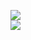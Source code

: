 [![](https://img.shields.io/badge/Made%20With-Github%20Spray-lightgrey.svg?style=for-the-badge&logo=github)](https://github.com/Annihil/github-spray#29255)  
[![](https://i.imgur.com/2DrTn0Z.gif)](https://github.com/Annihil/github-spray)